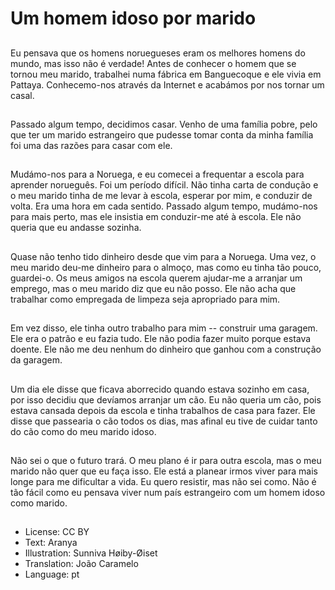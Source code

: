 # Um homem idoso por marido

##
Eu pensava que os homens noruegueses eram os melhores homens do mundo, mas isso não é verdade! Antes de conhecer o homem que se tornou meu marido, trabalhei numa fábrica em Banguecoque e ele vivia em Pattaya. Conhecemo-nos através da Internet e acabámos por nos tornar um casal.

##
Passado algum tempo, decidimos casar. Venho de uma família pobre, pelo que ter um marido estrangeiro que pudesse tomar conta da minha família foi uma das razões para casar com ele.

##
Mudámo-nos para a Noruega, e eu comecei a frequentar a escola para aprender norueguês. Foi um período difícil. Não tinha carta de condução e o meu marido tinha de me levar à escola, esperar por mim, e conduzir de volta. Era uma hora em cada sentido. Passado algum tempo, mudámo-nos para mais perto, mas ele insistia em conduzir-me até à escola. Ele não queria que eu andasse sozinha.

##
Quase não tenho tido dinheiro desde que vim para a Noruega. Uma vez, o meu marido deu-me dinheiro para o almoço, mas como eu tinha tão pouco, guardei-o. Os meus amigos na escola querem ajudar-me a arranjar um emprego, mas o meu marido diz que eu não posso. Ele não acha que trabalhar como empregada de limpeza seja apropriado para mim.

##
Em vez disso, ele tinha outro trabalho para mim -- construir uma garagem. Ele era o patrão e eu fazia tudo. Ele não podia fazer muito porque estava doente. Ele não me deu nenhum do dinheiro que ganhou com a construção da garagem.

##
Um dia ele disse que ficava aborrecido quando estava sozinho em casa, por isso decidiu que devíamos arranjar um cão. Eu não queria um cão, pois estava cansada depois da escola e tinha trabalhos de casa para fazer. Ele disse que passearia o cão todos os dias, mas afinal eu tive de cuidar tanto do cão como do meu marido idoso.

##
Não sei o que o futuro trará. O meu plano é ir para outra escola, mas o meu marido não quer que eu faça isso. Ele está a planear irmos viver para mais longe para me dificultar a vida. Eu quero resistir, mas não sei como. Não é tão fácil como eu pensava viver num país estrangeiro com um homem idoso como marido.

##
* License: CC BY
* Text: Aranya
* Illustration: Sunniva Høiby-Øiset
* Translation: João Caramelo
* Language: pt

